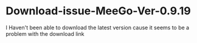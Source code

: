 Download-issue-MeeGo-Ver-0.9.19
===============================

I Haven't been able to download the latest version cause it seems to be a problem with the download link